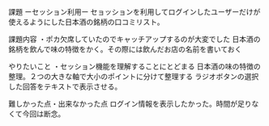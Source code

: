 課題 ーセッション利用ー
セョッションを利用してログインしたユーザーだけが使えるようにした日本酒の銘柄の口コミリスト。

課題内容
・ポカ欠席していたのでキャッチアップするのが大変でした
日本酒の銘柄を飲んで味の特徴をかく。その際には飲んだお店の名前を書いておく

やりたいこと
・セッション機能を理解することにとどまる
日本酒の味の特徴の整理。２つの大きな軸で大小のポイントに分けて整理する ラジオボタンの選択した回答をテキストで表示させる。

難しかった点・出来なかった点
ログイン情報を表示したかった。時間が足りなくて今回は断念。

